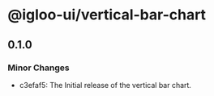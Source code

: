 # @igloo-ui/vertical-bar-chart

## 0.1.0

### Minor Changes

- c3efaf5: The Initial release of the vertical bar chart.
